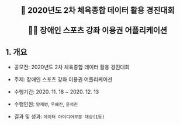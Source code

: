 <h2 align = "center">💪 2020년도 2차 체육종합 데이터 활용 경진대회<br><br>🧑‍🦽 장애인 스포츠 강좌 이용권 어플리케이션</h2>

<h2>1. 개요</h2>

- 공모전: 2020년도 2차 체육종합 데이터 활용 경진대회

- 주제: 장애인 스포츠 강좌 이용권 어플리케이션

- 수행기간: 2020. 11. 18 ~ 2020. 12. 13

- 수행인원: `양재영`, `우혜진`, `윤석진`

- 결과 및 성과: `데이터 아이디어부문 대상(1등)`
